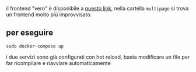 il frontend "vero" è disponibile a [questo link](https://github.com/lorenzobotti/lorenzobotti.github.io), nella cartella `multipage` si trova un frontend molto più improvvisato.

## per eseguire
```
sudo docker-compose up
```

i due servizi sono già configurati con hot reload, basta modificare un file per far ricompilare e riavviare automaticamente
